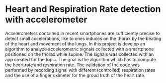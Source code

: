 # Heart and Respiration Rate detection with accelerometer
Accelerometers contained in recent smartphones 
are sufficiently precise to detect small accelerations, 
like to ones induces on the thorax by the beating of the heart 
and movement of the lungs. In this project is develop an algorithm 
to analyze accelerometric signals collected with a smartphone 
positioned on the thorax while supine. 
The signals was collected with an app created for the topic. 
The goal is the algorithm which has to compute the heart rate 
and respiration rate. The validation of the code was performed 
by recording signal with different (controlled) respiration rates 
and the use of a finger oximeter for the groud truth of the heart rate.
